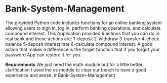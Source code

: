 ﻿# **Bank-System-Management**
The provided Python code includes functions for an online banking system allowing users to sign in, log in, perform banking operations, and calculate compound interest.
This Application provided 6 actions that you can do in real bank and those actions are: 1-deposit 2-withdraw 3-transfer 4-check balance 5-deposit interest rate 6-calculate compound interest.
A good action that makes a difference is the forget function that if you forgot your password App can restore it for you.

**Requirements**
We just need the math module but for a little better clarification I used the os module to clear our bench to have a good experience and sense.
﻿# Bank-System-Management
